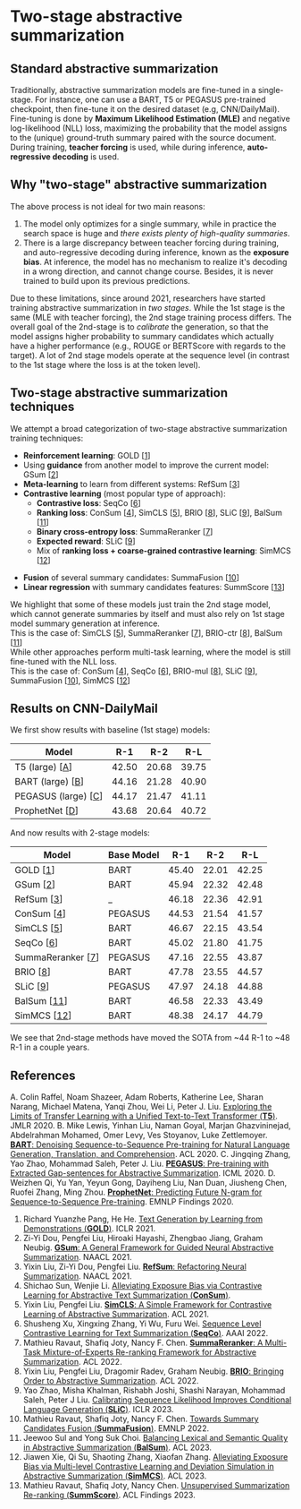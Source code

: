 # Two-stage abstractive summarization

## Standard abstractive summarization
Traditionally, abstractive summarization models are fine-tuned in a single-stage. For instance, one can use a BART, T5 or PEGASUS pre-trained checkpoint, then fine-tune it on the desired dataset (e.g, CNN/DailyMail). Fine-tuning is done by **Maximum Likelihood Estimation (MLE)** and negative log-likelihood (NLL) loss, maximizing the probability that the model assigns to the (unique) ground-truth summary paired with the source document. During training, **teacher forcing** is used, while during inference, **auto-regressive decoding** is used. 

## Why "two-stage" abstractive summarization 
The above process is not ideal for two main reasons:
1. The model only optimizes for a single summary, while in practice the search space is huge and *there exists plenty of high-quality summaries*.
2. There is a large discrepancy between teacher forcing during training, and auto-regressive decoding during inference, known as the **exposure bias**. At inference, the model has no mechanism to realize it's decoding in a wrong direction, and cannot change course. Besides, it is never trained to build upon its previous predictions.

Due to these limitations, since around 2021, researchers have started training abstractive summarization in *two stages*. While the 1st stage is the same (MLE with teacher forcing), the 2nd stage training process differs. The overall goal of the 2nd-stage is to *calibrate* the generation, so that the model assigns higher probability to summary candidates which actually have a higher performance (e.g., ROUGE or BERTScore with regards to the target). A lot of 2nd stage models operate at the sequence level (in contrast to the 1st stage where the loss is at the token level). 

## Two-stage abstractive summarization techniques
We attempt a broad categorization of two-stage abstractive summarization training techniques:
- **Reinforcement learning**: GOLD [[1](#1)]
- Using **guidance** from another model to improve the current model: GSum [[2](#2)]
- **Meta-learning** to learn from different systems: RefSum [[3](#3)]
- **Contrastive learning** (most popular type of approach):
  - **Contrastive loss**: SeqCo [[6](#6)]
  - **Ranking loss**: ConSum [[4](#4)], SimCLS [[5](#5)], BRIO [[8](#8)], SLiC [[9](#9)], BalSum [[11](#11)]
  - **Binary cross-entropy loss**: SummaReranker [[7](#7)]
  - **Expected reward**: SLiC [[9](#9)]
  - Mix of **ranking loss + coarse-grained contrastive learning**: SimMCS [[12](#12)]
* **Fusion** of several summary candidates: SummaFusion [[10](#10)]
* **Linear regression** with summary candidates features: SummScore [[13](#13)]

We highlight that some of these models just train the 2nd stage model, which cannot generate summaries by itself and must also rely on 1st stage model summary generation at inference.  
This is the case of: SimCLS [[5](#5)], SummaReranker [[7](#7)], BRIO-ctr [[8](#8)], BalSum [[11](#11)]  
While other approaches perform multi-task learning, where the model is still fine-tuned with the NLL loss.  
This is the case of: ConSum [[4](#4)], SeqCo [[6](#6)], BRIO-mul [[8](#8)], SLiC [[9](#9)], SummaFusion [[10](#10)], SimMCS [[12](#12)]

## Results on CNN-DailyMail

We first show results with baseline (1st stage) models:

| **Model**                 | **R-1** | **R-2** | **R-L** |
|---------------------------|---------|---------|---------|
| T5 (large) [[A](#A)]      | 42.50   | 20.68   | 39.75   |
| BART (large) [[B](#B)]    | 44.16   | 21.28   | 40.90   |
| PEGASUS (large) [[C](#C)] | 44.17   | 21.47   | 41.11   |
| ProphetNet [[D](#D)]      | 43.68   | 20.64   | 40.72   |

And now results with 2-stage models:

| **Model**                | **Base Model** | **R-1** | **R-2** | **R-L** |
|--------------------------|----------------|---------|---------|---------|
| GOLD [[1](#1)]           | BART           | 45.40   | 22.01   | 42.25   |
| GSum [[2](#2)]           | BART           | 45.94   | 22.32   | 42.48   |
| RefSum [[3](#3)]         | _              | 46.18   | 22.36   | 42.91   |
| ConSum [[4](#4)]         | PEGASUS        | 44.53   | 21.54   | 41.57   |
| SimCLS [[5](#5)]         | BART           | 46.67   | 22.15   | 43.54   |
| SeqCo [[6](#6)]          | BART           | 45.02   | 21.80   | 41.75   |
| SummaReranker [[7](#7)]  | PEGASUS        | 47.16   | 22.55   | 43.87   |
| BRIO [[8](#8)]           | BART           | 47.78   | 23.55   | 44.57   |
| SLiC [[9](#9)]           | PEGASUS        | 47.97   | 24.18   | 44.88   |
| BalSum [[11](#11)]       | BART           | 46.58   | 22.33   | 43.49   |
| SimMCS [[12](#12)]       | BART           | 48.38   | 24.17   | 44.79   |

We see that 2nd-stage methods have moved the SOTA from ~44 R-1 to ~48 R-1 in a couple years.


## References
A. <a id="A"></a> Colin Raffel, Noam Shazeer, Adam Roberts, Katherine Lee, Sharan Narang, Michael Matena, Yanqi Zhou, Wei Li, Peter J. Liu. [Exploring the Limits of Transfer Learning with a Unified Text-to-Text Transformer (**T5**)](https://arxiv.org/pdf/1910.10683.pdf). JMLR 2020.
B. <a id="B"></a> Mike Lewis, Yinhan Liu, Naman Goyal, Marjan Ghazvininejad, Abdelrahman Mohamed, Omer Levy, Ves Stoyanov, Luke Zettlemoyer. [**BART**: Denoising Sequence-to-Sequence Pre-training for Natural Language Generation, Translation, and Comprehension](https://arxiv.org/pdf/1910.13461.pdf). ACL 2020.
C. <a id="C"></a> Jingqing Zhang, Yao Zhao, Mohammad Saleh, Peter J. Liu. [**PEGASUS**: Pre-training with Extracted Gap-sentences for Abstractive Summarization](https://arxiv.org/pdf/1912.08777.pdf). ICML 2020.
D. <a id="D"></a> Weizhen Qi, Yu Yan, Yeyun Gong, Dayiheng Liu, Nan Duan, Jiusheng Chen, Ruofei Zhang, Ming Zhou. [**ProphetNet**: Predicting Future N-gram for Sequence-to-Sequence Pre-training](https://arxiv.org/pdf/2001.04063.pdf). EMNLP Findings 2020.
1. <a id="1"></a> Richard Yuanzhe Pang, He He. [Text Generation by Learning from Demonstrations (**GOLD**)](https://arxiv.org/pdf/2009.07839.pdf). ICLR 2021.
2. <a id="1"></a> Zi-Yi Dou, Pengfei Liu, Hiroaki Hayashi, Zhengbao Jiang, Graham Neubig. [**GSum**: A General Framework for Guided Neural Abstractive Summarization](https://arxiv.org/pdf/2010.08014.pdf). NAACL 2021.  
3. <a id="2"></a> Yixin Liu, Zi-Yi Dou, Pengfei Liu. [**RefSum**: Refactoring Neural Summarization](https://arxiv.org/pdf/2104.07210.pdf). NAACL 2021.  
4. <a id="3"></a> Shichao Sun, Wenjie Li. [Alleviating Exposure Bias via Contrastive Learning for Abstractive Text Summarization (**ConSum**)](https://arxiv.org/pdf/2108.11846.pdf).
5. <a id="4"></a> Yixin Liu, Pengfei Liu. [**SimCLS**: A Simple Framework for Contrastive Learning of Abstractive Summarization](https://arxiv.org/pdf/2106.01890.pdf). ACL 2021.
6. <a id="5"></a> Shusheng Xu, Xingxing Zhang, Yi Wu, Furu Wei. [Sequence Level Contrastive Learning for Text Summarization (**SeqCo**)](https://arxiv.org/pdf/2109.03481.pdf). AAAI 2022.
7. <a id="6"></a> Mathieu Ravaut, Shafiq Joty, Nancy F. Chen. [**SummaReranker**: A Multi-Task Mixture-of-Experts Re-ranking Framework for Abstractive Summarization](https://arxiv.org/pdf/2203.06569.pdf). ACL 2022.  
8. <a id="7"></a> Yixin Liu, Pengfei Liu, Dragomir Radev, Graham Neubig. [**BRIO**: Bringing Order to Abstractive Summarization](https://arxiv.org/pdf/2203.16804.pdf). ACL 2022.
9. <a id="8"></a> Yao Zhao, Misha Khalman, Rishabh Joshi, Shashi Narayan, Mohammad Saleh, Peter J Liu. [Calibrating Sequence Likelihood Improves Conditional Language Generation (**SLiC**)](https://arxiv.org/pdf/2210.00045.pdf). ICLR 2023.
10. <a id="9"></a> Mathieu Ravaut, Shafiq Joty, Nancy F. Chen. [Towards Summary Candidates Fusion (**SummaFusion**)](https://arxiv.org/abs/2210.08779). EMNLP 2022.
11. <a id="10"></a> Jeewoo Sul and Yong Suk Choi. [Balancing Lexical and Semantic Quality in Abstractive Summarization (**BalSum**)](https://arxiv.org/pdf/2305.09898.pdf). ACL 2023.
12. <a id="12"></a> Jiawen Xie, Qi Su, Shaoting Zhang, Xiaofan Zhang. [Alleviating Exposure Bias via Multi-level Contrastive Learning and Deviation Simulation in Abstractive Summarization (**SimMCS**)](https://aclanthology.org/2023.findings-acl.617.pdf). ACL 2023.
13. <a id="13"></a> Mathieu Ravaut, Shafiq Joty, Nancy Chen. [Unsupervised Summarization Re-ranking (**SummScore**)](https://arxiv.org/pdf/2212.09593.pdf). ACL Findings 2023.

